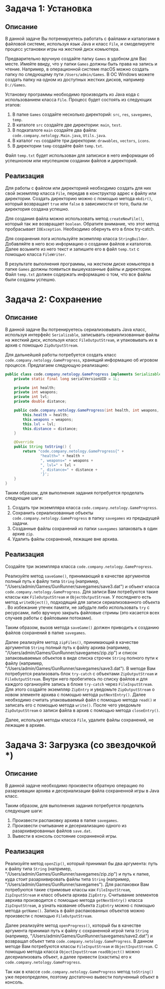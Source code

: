 # Задача 1: Установка

## Описание
В данной задаче Вы потренируетесь работать с файлами и каталогами в файловой системе, используя язык Java и класс `File`, и смоделируете процесс установки игры на жесткий диск комьютера.

Предварительно вручную создайте папку `Games` в удобном для Вас месте. Имейте ввиду, что у папки `Games` должны быть права на запись и чтение. Например, в операционной системе macOS можно создать папку по следующему пути `/Users/admin/Games`. В ОС Windows можете создать папку на одном из доступных жестких дисков, например `D://Games`.

Установку программы необходимо производить из Java кода с использованием класса `File`. Процесс будет состоять из следующих этапов:
1. В папке `Games` создайте несколько директорий: `src`, `res`, `savegames`, `temp`. 
2. В каталоге `src` создайте две директории: `main`, `test`. 
3. В подкаталоге `main` создайте два файла: `code.company.netology.Main.java`, `Utils.java`. 
4. В каталог `res` создайте три директории: `drawables`, `vectors`, `icons`.
5. В директории `temp` создайте файл `temp.txt`.

Файл `temp.txt` будет использован для записиси в него информации об успешноном или неуспешном создании файлов и директорий.  

## Реализация
Для работы с файлом или директорией необходимо создать для них свой экземпляр класса `File`, передав в конструктор адрес к файлу или директории. Создать директорию можно с помощью метода `mkdir()`, который возвращает `true` или `false` в зависимости от того, была ли директория создана успешно.

Для создания файла можно использовать метод `createNewFile()`, который так же возвращает `boolean`. Обратите внимание, что этот метод пробрасывает `IOException`. Необходимо обернуть его в блок try-catch.

Для сохранения лога используйте экземпляр класса `StringBuilder`. Добавляйте в него всю информацию о создании файлов и каталогов. Далее возьмите из него текст и запишите его в файл `temp.txt` с помощью класса `FileWriter`.

В результате выполнения программы, на жестком диске комьютера в папке `Games` должны появиться вышеуказанные файлы и директории. Файл `temp.txt` должен содержать информацию о том, что все файлы были созданы успешно.
# Задача 2: Сохранение

## Описание
В данной задаче Вы потренируетесь сериализовывать Java класс, используя интерфейс `Serializable`, записывать сериализованные файлы на жесткий диск, используя класс `FileOutputStream`, и упаковывать их в архив с помощью `ZipOutputStream`.

Для дальнейшей работы потребуется создать класс `code.company.netology.GameProgress`, хранящий информацию об игровом процессе. Предлагаем следующую реализацию:
```java
public class code.company.netology.GameProgress implements Serializable {
    private static final long serialVersionUID = 1L;

    private int health;
    private int weapons;
    private int lvl;
    private double distance;

    public code.company.netology.GameProgress(int health, int weapons, int lvl, double distance) {
        this.health = health;
        this.weapons = weapons;
        this.lvl = lvl;
        this.distance = distance;
    }

    @Override
    public String toString() {
        return "code.company.netology.GameProgress{" +
                "health=" + health +
                ", weapons=" + weapons +
                ", lvl=" + lvl +
                ", distance=" + distance +
                '}';
    }
}
```

Таким образом, для выполнения задания потребуется проделать следующие шаги:
1. Создать три экземпляра класса `code.company.netology.GameProgress`.
2. Сохранить сериализованные объекты `code.company.netology.GameProgress` в папку `savegames` из предыдущей задачи.
3. Созданные файлы сохранений из папки `savegames` запаковать в один архив `zip`.
4. Удалить файлы сохранений, лежащие вне архива.

## Реализация
Создайте три экземпляра класса `code.company.netology.GameProgress`.

Реализуйте метод `saveGame()`, принимающий в качестве аргументов полный путь к файлу типа `String` (например, "/Users/admin/Games/GunRunner/savegames/save3.dat") и объект класса `code.company.netology.GameProgress`. Для записи Вам потребуются такие классы как `FileOutputStream` и `ObjectOutputStream`. У последнего есть метод `writeObject()`, подходящий для записи сериализованного объекта . Во избежание утечек памяти, не забудьте либо использовать `try` с ресурсами, либо вручную закрыть файловые стримы (это касается всех случаев работы с файловыми потоками).

Таким образом, вызов метода `saveGame()` должен приводить к созданию файлов сохранений в папке `savegames`.

Далее реализуйте метод `zipFiles()`, принимающий в качестве аргументов `String` полный путь к файлу архива (например, "/Users/admin/Games/GunRunner/savegames/zip.zip") и список запаковываемых объектов в виде списка строчек `String` полного пути к файлу (например, "/Users/admin/Games/GunRunner/savegames/save3.dat"). В методе Вам потребуется реализовать блок `try-catch` с объектами `ZipOutputStream` и `FileOutputStream`. Внутри него пробегитесь по списку файлов и для каждого организуйте запись в блоке `try-catch` через `FileInputStream`. Для этого создайте экземпляр `ZipEntry` и уведомьте `ZipOutputStream` о новом элементе архива с помощью метода `putNextEntry()`. Далее необходимо считать упаковываемый файл с помощью метода `read()` и записать его с помощью метода `write()`. После чего уведомьте `ZipOutputStream` о записи файла в архив с помощью метода `closeEntry()`.

Далее, используя методы класса `File`, удалите файлы сохранений, не лежащие в архиве.

# Задача 3: Загрузка (со звездочкой *)

## Описание
В данной задаче необходимо произвести обратную операцию по разархивации архива и десериализации файла сохраненной игры в Java класс.

Таким образом, для выполнения задания потребуется проделать следующие шаги:
1. Произвести распаковку архива в папке `savegames`.
2. Произвести считывание и десериализацию одного из разархивированных файлов `save.dat`.
3. Вывести в консоль состояние сохранненой игры.

## Реализация
Реализуйте метод `openZip()`, который принимал бы два аргумента: путь к файлу типа `String` (например, "/Users/admin/Games/GunRunner/savegames/zip.zip") и путь к папке, куда стоит разархивировать файлы типа `String` (например, "/Users/admin/Games/GunRunner/savegames"). Для распаковки Вам потребуются такие стримовые классы как `FileInputStream`, `ZipInputStream` и класс объекта архива `ZipEntry`. Считывание элементов аврхива производится с помощью метода `getNextEntry()` класса `ZipInputStream`, а узнать название объекта `ZipEntry` можно с помощью метода `getName()`. Запись в файл распакованных объектов можно произвести с помощью `FileOutputStream`.

Далее реализуйте метод `openProgress()`, который бы в качестве аргумента принимал путь к файлу с сохраненной игрой типа `String` (например, "/Users/admin/Games/GunRunner/savegames/save2.dat") и возвращал объект типа `code.company.netology.GameProgress`. В данном методе Вам потребуются классы `FileInputStream` и `ObjectInputStream`. С помощью метода класса `ObjectInputStream` `readObject()` можно десериализовать объект, а далее привести (скастить) его к `code.company.netology.GameProgress`.

Так как в классе `code.company.netology.GameProgress` метод `toString()` уже переопределен, поэтому достаточно вывести полученный объект в консоль.
